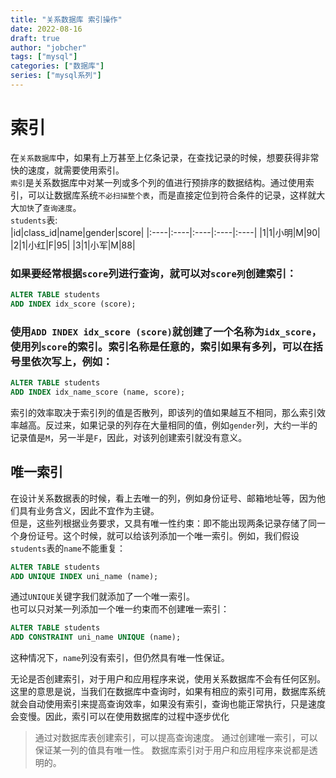 ```yaml
---
title: "关系数据库 索引操作"
date: 2022-08-16
draft: true
author: "jobcher"
tags: ["mysql"]
categories: ["数据库"]
series: ["mysql系列"]
---
```


# 索引

在`关系数据库`中，如果有上万甚至上亿条记录，在查找记录的时候，想要获得非常快的速度，就需要使用索引。  
`索引`是关系数据库中对某一列或多个列的值进行预排序的数据结构。通过使用索引，可以让数据库系统`不必扫描整个表`，而是直接定位到符合条件的记录，这样就大大`加快`了`查询速度`。  
`students`表:  
|id|class_id|name|gender|score|
|:----|:----|:----|:----|:----|
|1|1|小明|M|90|
|2|1|小红|F|95|
|3|1|小军|M|88|

### 如果要经常根据`score`列进行查询，就可以对`score列`创建索引：

```sql
ALTER TABLE students
ADD INDEX idx_score (score);
```

### 使用`ADD INDEX idx_score (score)`就创建了一个名称为`idx_score`，使用列`score`的索引。索引名称是任意的，索引如果有多列，可以在括号里依次写上，例如：

```sql
ALTER TABLE students
ADD INDEX idx_name_score (name, score);
```

索引的效率取决于索引列的值是否散列，即该列的值如果越互不相同，那么索引效率越高。反过来，如果记录的列存在大量相同的值，例如`gender`列，大约一半的记录值是`M`，另一半是`F`，因此，对该列创建索引就没有意义。

## 唯一索引

在设计关系数据表的时候，看上去唯一的列，例如身份证号、邮箱地址等，因为他们具有业务含义，因此不宜作为主键。  
但是，这些列根据业务要求，又具有唯一性约束：即不能出现两条记录存储了同一个身份证号。这个时候，就可以给该列添加一个唯一索引。例如，我们假设`students`表的`name`不能重复：

```sql
ALTER TABLE students
ADD UNIQUE INDEX uni_name (name);
```

通过`UNIQUE`关键字我们就添加了一个唯一索引。  
也可以只对某一列添加一个唯一约束而不创建唯一索引：

```sql
ALTER TABLE students
ADD CONSTRAINT uni_name UNIQUE (name);
```

这种情况下，`name`列没有索引，但仍然具有唯一性保证。

无论是否创建索引，对于用户和应用程序来说，使用关系数据库不会有任何区别。这里的意思是说，当我们在数据库中查询时，如果有相应的索引可用，数据库系统就会自动使用索引来提高查询效率，如果没有索引，查询也能正常执行，只是速度会变慢。因此，索引可以在使用数据库的过程中逐步优化

> 通过对数据库表创建索引，可以提高查询速度。
> 通过创建唯一索引，可以保证某一列的值具有唯一性。
> 数据库索引对于用户和应用程序来说都是透明的。
